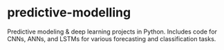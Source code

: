 # predictive-modelling
Predictive modeling &amp; deep learning projects in Python. Includes code for CNNs, ANNs, and LSTMs for various forecasting and classification tasks.
